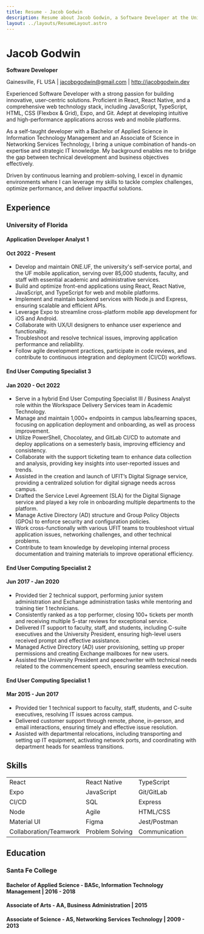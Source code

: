 ```yaml
---
title: Resume - Jacob Godwin
description: Resume about Jacob Godwin, a Software Developer at the University of Florida.
layout: ../layouts/ResumeLayout.astro
---
```


# Jacob Godwin

**Software Developer**

Gainesville, FL USA | jacobpgodwin@gmail.com | http://jacobgodwin.dev

Experienced Software Developer with a strong passion for building innovative, user-centric solutions. Proficient in React, React Native, and a comprehensive web technology stack, including JavaScript, TypeScript, HTML, CSS (Flexbox & Grid), Expo, and Git. Adept at developing intuitive and high-performance applications across web and mobile platforms.

As a self-taught developer with a Bachelor of Applied Science in Information Technology Management and an Associate of Science in Networking Services Technology, I bring a unique combination of hands-on expertise and strategic IT knowledge. My background enables me to bridge the gap between technical development and business objectives effectively.

Driven by continuous learning and problem-solving, I excel in dynamic environments where I can leverage my skills to tackle complex challenges, optimize performance, and deliver impactful solutions.

## Experience

### University of Florida

#### Application Developer Analyst 1

#### Oct 2022 - Present

- Develop and maintain ONE.UF, the university's self-service portal, and the UF mobile application, serving over 85,000 students, faculty, and staff with essential academic and administrative services.
- Build and optimize front-end applications using React, React Native, JavaScript, and TypeScript for web and mobile platforms.
- Implement and maintain backend services with Node.js and Express, ensuring scalable and efficient APIs.
- Leverage Expo to streamline cross-platform mobile app development for iOS and Android.
- Collaborate with UX/UI designers to enhance user experience and functionality.
- Troubleshoot and resolve technical issues, improving application performance and reliability.
- Follow agile development practices, participate in code reviews, and contribute to continuous integration and deployment (CI/CD) workflows.

#### End User Computing Specialist 3

#### Jan 2020 - Oct 2022

- Serve in a hybrid End User Computing Specialist III / Business Analyst role within the Workspace Delivery Services team in Academic Technology.
- Manage and maintain 1,000+ endpoints in campus labs/learning spaces, focusing on application deployment and onboarding, as well as process improvement.
- Utilize PowerShell, Chocolatey, and GitLab CI/CD to automate and deploy applications on a semesterly basis, improving efficiency and consistency.
- Collaborate with the support ticketing team to enhance data collection and analysis, providing key insights into user-reported issues and trends.
- Assisted in the creation and launch of UFIT’s Digital Signage service, providing a centralized solution for digital signage needs across campus.
- Drafted the Service Level Agreement (SLA) for the Digital Signage service and played a key role in onboarding multiple departments to the platform.
- Manage Active Directory (AD) structure and Group Policy Objects (GPOs) to enforce security and configuration policies.
- Work cross-functionally with various UFIT teams to troubleshoot virtual application issues, networking challenges, and other technical problems.
- Contribute to team knowledge by developing internal process documentation and training materials to improve operational efficiency.

#### End User Computing Specialist 2

#### Jun 2017 - Jan 2020

- Provided tier 2 technical support, performing junior system administration and Exchange administration tasks while mentoring and training tier 1 technicians.
- Consistently ranked as a top performer, closing 100+ tickets per month and receiving multiple 5-star reviews for exceptional service.
- Delivered IT support to faculty, staff, and students, including C-suite executives and the University President, ensuring high-level users received prompt and effective assistance.
- Managed Active Directory (AD) user provisioning, setting up proper permissions and creating Exchange mailboxes for new users.
- Assisted the University President and speechwriter with technical needs related to the commencement speech, ensuring seamless execution.

#### End User Computing Specialist 1

#### Mar 2015 - Jun 2017

- Provided tier 1 technical support to faculty, staff, students, and C-suite executives, resolving IT issues across campus.
- Delivered customer support through remote, phone, in-person, and email interactions, ensuring timely and effective issue resolution.
- Assisted with departmental relocations, including transporting and setting up IT equipment, activating network ports, and coordinating with department heads for seamless transitions.

## Skills

|                        |                 |               |
| ---------------------- | --------------- | ------------- |
| React                  | React Native    | TypeScript    |
| Expo                   | JavaScript      | Git/GitLab    |
| CI/CD                  | SQL             | Express       |
| Node                   | Agile           | HTML/CSS      |
| Material UI            | Figma           | Jest/Postman  |
| Collaboration/Teamwork | Problem Solving | Communication |

## Education

### Santa Fe College

#### Bachelor of Applied Science - BASc, Information Technology Management | 2016 - 2018

#### Associate of Arts - AA, Business Administration | 2015

#### Associate of Science - AS, Networking Services Technology | 2009 - 2013

